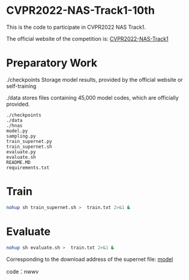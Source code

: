 

# CVPR2022-NAS-Track1-10th

This is the code to participate in CVPR2022 NAS Track1.

The official website of the competition is: [CVPR2022-NAS-Track1](https://aistudio.baidu.com/aistudio/competition/detail/149/0/leaderboard)

# Preparatory Work
./checkpoints Storage model results, provided by the official website or self-training

./data stores files containing 45,000 model codes, which are officially provided.
```
./checkpoints
./data
./hnas
model.py
sampling.py
train_supernet.py
train_supernet.sh
evaluate.py
evaluate.sh
README.MD
requirements.txt
```

# Train

```bash
nohup sh train_supernet.sh >  train.txt 2>&1 &
``` 

# Evaluate

```bash
nohup sh evaluate.sh >  train.txt 2>&1 &
``` 

Corresponding to the download address of the supernet file:  [model](https://pan.baidu.com/s/1qk0favYmEy25V5ZxFYflxQ )

code：nwwv